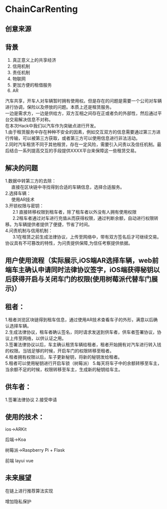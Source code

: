 # ChainCarRenting


创意来源
-----------------

背景
----------------
1. 真正意义上的共享经济
2. 信用机制
3. 责任机制 
4. 物联网
5. 更加方便的租借服务
6. AR

汽车共享，开车人对车辆暂时拥有使用权。但是存在的问题是需要一个公司对车辆进行协调，保险以及停放的问题。本质上还是租赁服务。<br>
一边是需求方，一边是供给方，双方互相之间存在正或者负的外部性，然后通过平台交易解决信息不对称。<br>
在本次Hack中我们以汽车作为突破点进行开发。<br>
1.由于租赁服务中存在种种不安全的因素，例如交互双方的信息需要通过第三方进行传输，可以被第三方获取，或者第三方可以使用信息进行非法活动。<br>
2.同时汽车租赁不同于其他租赁，存在一定风险，需要引入问责以及信任机制。最后结合一系列提高交互的手段提供XXXX平台来保障这一些租赁交易。

解决的问题
--------------------
1.数据中转第三方的去除：<br>
	&nbsp;&nbsp;&nbsp;&nbsp;&nbsp;直接在区块链中寻找得到合适的车辆信息，选择合适服务。<br>
2.选择车辆：<br>
	&nbsp;&nbsp;&nbsp;&nbsp;&nbsp;使用AR技术<br>
3.开锁权限与密钥：<br>
	&nbsp;&nbsp;&nbsp;&nbsp;&nbsp;
	2.1 直接转移权限到租车者，除了租车者以外没有人拥有使用权限<br>
	&nbsp;&nbsp;&nbsp;&nbsp;&nbsp;
	2.2租车者通过对车进行充值从而获得权限，通过判断余额，自动进行权限转移。为车辆提供者提供了便捷，节省了时间。<br>
4.问责机制与信用机制：<br>
	&nbsp;&nbsp;&nbsp;&nbsp;&nbsp;
	3.1在租赁之前生成法律协议，上传至网络中，带有双方签名后才可继续交易。协议具有不可篡改的特性，为问责提供保障,为信任考察提供依据。<br>

用户使用流程（实际展示,iOS端AR选择车辆，web前端车主确认申请同时法律协议签字，iOS端获得秘钥以后获得开启与关闭车门的权限(使用树莓派代替车门展示)）
--------------------
租者：
---------------

1.租者浏览区块链得到租车信息，通过使用AR技术查看车子的外形，满意以后确认选择车辆。<br>
2.生成法律协议，租车者确认签名，同时请求发送到供车者，供车者签署协议，协议上传至网络，以供认证之用。<br>
3.签署法律协议以后，车主确认租赁车辆给租者，租者开始拥有对汽车进行转入钱的权限。当钱足够的时候，开启车门的权限转移至租者。<br>
4.租者拥有权限以后，车子更新秘钥，将新的秘钥发给租者。<br>
5.租者可以使用秘钥进行开启车锁（树莓派）
5.每天将车子中的余额转移至车主，当余额不足的时候，权限转移至车主，生成新的秘钥给车主。

供车者：
-----------------
1.签署法律协议
2.接受申请

使用的技术：
-----------------
ios->ARKit

后端->Koa

树莓派->Raspberry Pi + Flask

前端 layui vue

未来展望
-----------------

在链上进行推荐算法实现

增加隐私保护

